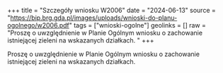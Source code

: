 +++
title = "Szczegóły wniosku W2006"
date = "2024-06-13"
source = "https://bip.brg.gda.pl/images/uploads/wnioski-do-planu-ogolnego/w2006.pdf"
tags = ["wnioski-ogolne"]
geolinks = []
raw = "Proszę o uwzględnienie w Planie Ogólnym wniosku o zachowanie istniejącej zieleni na wskazanych działkach. "
+++

Proszę o uwzględnienie w Planie Ogólnym wniosku o zachowanie istniejącej zieleni
na wskazanych działkach.



